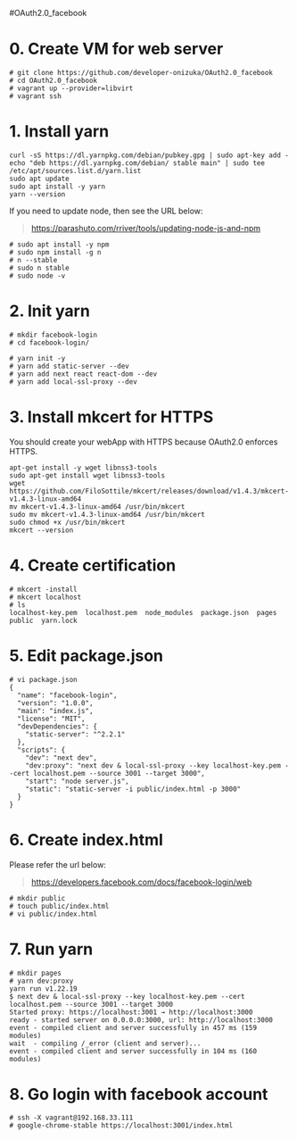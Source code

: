 #OAuth2.0_facebook

# 0. Create VM for web server
```
# git clone https://github.com/developer-onizuka/OAuth2.0_facebook
# cd OAuth2.0_facebook
# vagrant up --provider=libvirt
# vagrant ssh
```

# 1. Install yarn
```
curl -sS https://dl.yarnpkg.com/debian/pubkey.gpg | sudo apt-key add -
echo "deb https://dl.yarnpkg.com/debian/ stable main" | sudo tee /etc/apt/sources.list.d/yarn.list
sudo apt update
sudo apt install -y yarn
yarn --version
```

If you need to update node, then see the URL below: <br>
> https://parashuto.com/rriver/tools/updating-node-js-and-npm
```
# sudo apt install -y npm
# sudo npm install -g n
# n --stable
# sudo n stable
# sudo node -v
```

# 2. Init yarn
```
# mkdir facebook-login
# cd facebook-login/

# yarn init -y
# yarn add static-server --dev
# yarn add next react react-dom --dev
# yarn add local-ssl-proxy --dev
```

# 3. Install mkcert for HTTPS
You should create your webApp with HTTPS because OAuth2.0 enforces HTTPS. <br>
```
apt-get install -y wget libnss3-tools
sudo apt-get install wget libnss3-tools
wget https://github.com/FiloSottile/mkcert/releases/download/v1.4.3/mkcert-v1.4.3-linux-amd64
mv mkcert-v1.4.3-linux-amd64 /usr/bin/mkcert
sudo mv mkcert-v1.4.3-linux-amd64 /usr/bin/mkcert
sudo chmod +x /usr/bin/mkcert
mkcert --version
```

# 4. Create certification
```
# mkcert -install
# mkcert localhost
# ls
localhost-key.pem  localhost.pem  node_modules  package.json  pages  public  yarn.lock
```

# 5. Edit package.json
```
# vi package.json 
{
  "name": "facebook-login",
  "version": "1.0.0",
  "main": "index.js",
  "license": "MIT",
  "devDependencies": {
    "static-server": "^2.2.1"
  },
  "scripts": {
    "dev": "next dev",
    "dev:proxy": "next dev & local-ssl-proxy --key localhost-key.pem --cert localhost.pem --source 3001 --target 3000",
    "start": "node server.js",
    "static": "static-server -i public/index.html -p 3000"
  }
}
```

# 6. Create index.html
Please refer the url below: <br>
> https://developers.facebook.com/docs/facebook-login/web
```
# mkdir public
# touch public/index.html
# vi public/index.html
```

# 7. Run yarn
```
# mkdir pages
# yarn dev:proxy
yarn run v1.22.19
$ next dev & local-ssl-proxy --key localhost-key.pem --cert localhost.pem --source 3001 --target 3000
Started proxy: https://localhost:3001 → http://localhost:3000
ready - started server on 0.0.0.0:3000, url: http://localhost:3000
event - compiled client and server successfully in 457 ms (159 modules)
wait  - compiling /_error (client and server)...
event - compiled client and server successfully in 104 ms (160 modules)
```

# 8. Go login with facebook account
```
# ssh -X vagrant@192.168.33.111
# google-chrome-stable https://localhost:3001/index.html
```

